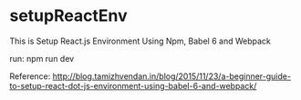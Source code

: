 # setupReactEnv
This is Setup React.js Environment Using Npm, Babel 6 and Webpack

run: npm run dev

Reference: http://blog.tamizhvendan.in/blog/2015/11/23/a-beginner-guide-to-setup-react-dot-js-environment-using-babel-6-and-webpack/
